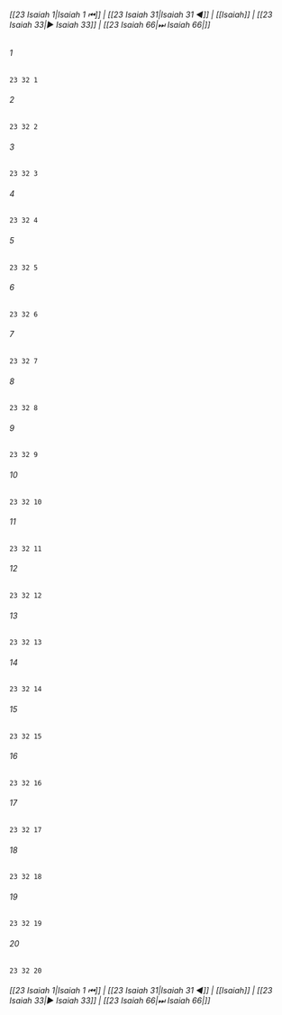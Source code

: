 
###### [[23 Isaiah 1|Isaiah 1 ⏮]] | [[23 Isaiah 31|Isaiah 31 ◀]] | [[Isaiah]] | [[23 Isaiah 33|▶ Isaiah 33]] | [[23 Isaiah 66|⏭ Isaiah 66|]]

###### 1
``` verse
23 32 1 
```
###### 2
``` verse
23 32 2 
```
###### 3
``` verse
23 32 3 
```
###### 4
``` verse
23 32 4 
```
###### 5
``` verse
23 32 5 
```
###### 6
``` verse
23 32 6 
```
###### 7
``` verse
23 32 7 
```
###### 8
``` verse
23 32 8 
```
###### 9
``` verse
23 32 9 
```
###### 10
``` verse
23 32 10 
```
###### 11
``` verse
23 32 11 
```
###### 12
``` verse
23 32 12 
```
###### 13
``` verse
23 32 13 
```
###### 14
``` verse
23 32 14 
```
###### 15
``` verse
23 32 15 
```
###### 16
``` verse
23 32 16 
```
###### 17
``` verse
23 32 17 
```
###### 18
``` verse
23 32 18 
```
###### 19
``` verse
23 32 19 
```
###### 20
``` verse
23 32 20 
```

###### [[23 Isaiah 1|Isaiah 1 ⏮]] | [[23 Isaiah 31|Isaiah 31 ◀]] | [[Isaiah]] | [[23 Isaiah 33|▶ Isaiah 33]] | [[23 Isaiah 66|⏭ Isaiah 66|]]

